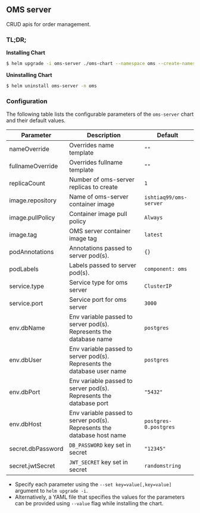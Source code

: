 ## OMS server 

CRUD apis for order management.

### TL;DR;

**Installing Chart**

```bash
$ helm upgrade -i oms-server ./oms-chart --namespace oms --create-namespace
```

**Uninstalling Chart**

```bash
$ helm uninstall oms-server -n oms
```

### Configuration

The following table lists the configurable parameters of the `oms-server` chart and their default values.

| Parameter | Description | Default |
|---|---|---|
| nameOverride | Overrides name template | `""` |
| fullnameOverride | Overrides fullname template | `""` |
| replicaCount | Number of oms-server replicas to create | `1` |
| image.repository | Name of oms-server container image | `ishtiaq99/oms-server` |
| image.pullPolicy | Container image pull policy | `Always` |
| image.tag | OMS server container image tag | `latest` |
| podAnnotations | Annotations passed to server pod(s). | `{}` |
| podLabels | Labels passed to server pod(s). | `component: oms` |
| service.type | Service type for oms server | `ClusterIP` |
| service.port | Service port for oms server | `3000` |
| env.dbName | Env variable passed to server pod(s). Represents the database name | `postgres` |
| env.dbUser | Env variable passed to server pod(s). Represents the database user name | `postgres` |
| env.dbPort | Env variable passed to server pod(s). Represents the database port | `"5432"` |
| env.dbHost | Env variable passed to server pod(s). Represents the database host name | `postgres-0.postgres` |
| secret.dbPassword | `DB_PASSWORD` key set in secret | `"12345"` |
| secret.jwtSecret | `JWT_SECRET` key set in secret | `randomstring` |

- Specify each parameter using the `--set key=value[,key=value]` argument to `helm upgrade -i`.
- Alternatively, a YAML file that specifies the values for the parameters can be provided using `--value` flag while installing the chart.